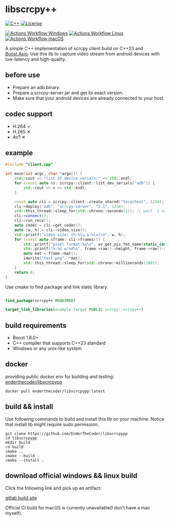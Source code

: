 # libscrcpy++

[![C++](https://img.shields.io/badge/C++-23-blue)](https://en.cppreference.com/w/cpp/23)
[![License](https://img.shields.io/badge/License-MIT-blue)](LICENSE)

[![Actions Workflow Windows](https://github.com/deniskovalchuk/ftp-client/actions/workflows/windows.yml/badge.svg)](https://github.com/deniskovalchuk/ftp-client/actions/workflows/windows.yml)
[![Actions Workflow Linux](https://github.com/deniskovalchuk/ftp-client/actions/workflows/linux.yml/badge.svg)](https://github.com/deniskovalchuk/ftp-client/actions/workflows/linux.yml)
[![Actions Workflow macOS](https://github.com/deniskovalchuk/ftp-client/actions/workflows/macos.yml/badge.svg)](https://github.com/deniskovalchuk/ftp-client/actions/workflows/macos.yml)

A simple C++ implementation of scrcpy client build on C++23
and [Boost.Asio](https://www.boost.org/doc/libs/1_87_0/doc/html/boost_asio.html). Use this lib to capture video stream
from android devices with low-latency
and high-quality.

## before use

- Prepare an adb binary.
- Prepare a scrcpy-server jar and get its exact version.
- Make sure that your android devices are already connected to your host.

## codec support

- H.264 ✓
- H.265 ✕
- AV1 ✕

## example

```c++
#include "client.cpp"

int main(int argc, char *argv[]) {
    std::cout << "list of device serials:" << std::endl;
    for (const auto &s: scrcpy::client::list_dev_serials("adb")) {
        std::cout << s << std::endl;
    }

    const auto cli = scrcpy::client::create_shared("localhost", 1234);
    cli->deploy("adb", "scrcpy-server", "3.1", 1234);
    std::this_thread::sleep_for(std::chrono::seconds(1)); // wait  1 sec for scrcpy server to start up
    cli->connect();
    cli->run_recv();
    auto codec = cli->get_codec();
    auto [w, h] = cli->video_size();
    std::printf("video size: [h:%lu,w:%lu]\n", w, h);
    for (const auto &frame: cli->frames()) {
        std::printf("pixel format:%s\n", av_get_pix_fmt_name(static_cast<AVPixelFormat>(frame->raw()->format)));
        std::printf("h:%d w:%d\n", frame->raw()->height, frame->raw()->width);
        auto mat = frame->mat();
        imwrite("test.png", *mat);
        std::this_thread::sleep_for(std::chrono::milliseconds(100));
    }
    return 0;
}
```

Use cmake to find package and link static library.

```cmake

find_package(scrcpy++ REQUIRED)

target_link_libraries(example-target PUBLIC scrcpy::scrcpy++)

```

## build requirements

- Boost 1.8.0+
- C++ compiler that supports C++23 standard
- Windows or any unix-like system

## docker

providing public docker env for building and
testing: [enderthecoder/libscrcpypp](https://hub.docker.com/repository/docker/enderthecoder/libscrcpypp)

```shell
docker pull enderthecoder/libscrcpypp:latest
```

## build && install

Use following commands to build and install this lib on your machine. Notice that install lib might require sudo
permission.

```shell
git clone https://github.com/EnderTheCoder/libscrcpypp
cd libscrcpypp
mkdir build
cd build
cmake ..
cmake --build .
cmake --install .
```

## download official windows && linux build

Click the following link and pick up an artifact:

[gitlab build site](https://git.ender.cool/EnderTheCoder/libscrcpypp/-/artifacts)

Official CI build for macOS is currently unavailable(I don't have a mac myself).